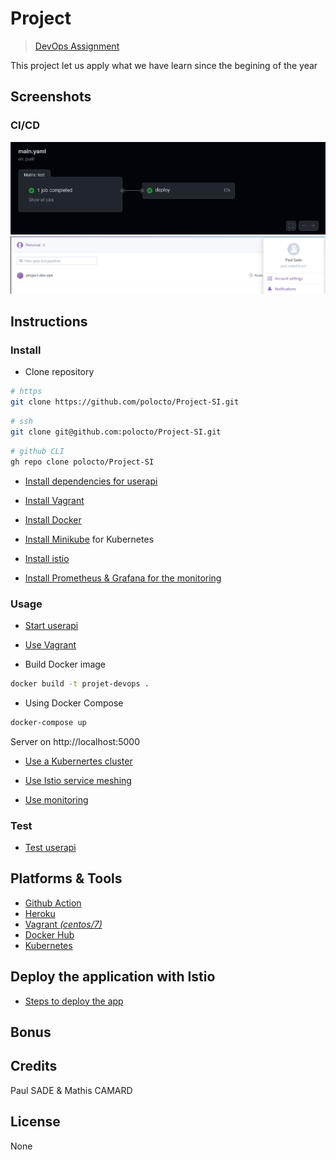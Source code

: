 # Project

> [DevOps Assignment](https://github.com/adaltas/ece-devops-2021-fall/blob/master/PROJECT.md)

This project let us apply what we have learn since the begining of the year

## Screenshots

### CI/CD

![Github Action](./img/githubAction.png)
![Heroku Integration](./img/heroku.png)

## Instructions

### Install

- Clone repository

```sh
# https
git clone https://github.com/polocto/Project-SI.git
```

```sh
# ssh
git clone git@github.com:polocto/Project-SI.git
```

```sh
# github CLI
gh repo clone polocto/Project-SI
```

- [Install dependencies for userapi](./userapi/README.md#installation)

- [Install Vagrant](iac/README.md#prerequisite)

- [Install Docker](https://www.docker.com/get-started)

- [Install Minikube](https://minikube.sigs.k8s.io/docs/start/) for Kubernetes

- [Install istio](./istio/README.md#Installation)

- [Install Prometheus & Grafana for the monitoring](./monitoring/README.md#Installation)

### Usage

- [Start userapi](./userapi/README.md#usage)

- [Use Vagrant](iac/README.md#usage)

- Build Docker image

```sh
docker build -t projet-devops .
```

- Using Docker Compose

```sh
docker-compose up
```

Server on http://localhost:5000

- [Use a Kubernertes cluster](./k8s/README.md#usage)

- [Use Istio service meshing](./istio/README.md#Usage)

- [Use monitoring](./monitoring/README.md#Usage)

### Test

- [Test userapi](./userapi/README.md#testing)

## Platforms & Tools

- [Github Action](https://github.com/polocto/Project-SI/actions)
- [Heroku](https://dashboard.heroku.com/apps)
- [Vagrant _(centos/7)_](https://www.vagrantup.com/)
- [Docker Hub](https://hub.docker.com)
- [Kubernetes](https://kubernetes.io/)

## Deploy the application with Istio

- [Steps to deploy the app](/service_mesh/README.md)

## Bonus

## Credits

Paul SADE & Mathis CAMARD

## License

None
